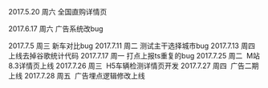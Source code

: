 2017.5.20  周六	 全国直购详情页  

2017.6.17  周六	 广告系统改bug  

2017.7.5   周三   新车对比bug
2017.7.11  周二   测试主干选择城市bug
2017.7.13  周四   上线去掉谷歌统计代码
2017.7.17  周一   打点上报ts重复的bug
2017.7.25 周二  M站8.3详情页上线
2017.7.26 周三  H5车辆检测详情页开发
2017.7.27 周四  广告二期上线
2017.7.28 周五  广告埋点逻辑修改上线
